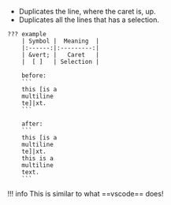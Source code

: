 * Duplicates the line, where the caret is, up.
* Duplicates all the lines that has a selection.

[//]: # (@formatter:off)

    ??? example
        | Symbol |  Meaning  |
        |:------:|:---------:|
        | &vert; |   Caret   |
        |  [ ]   | Selection |

        before:
        ```
        this [is a
        multiline
        te]|xt.
        ```

        after:
        ```
        this [is a
        multiline
        te]|xt.
        this is a
        multiline
        text.
        ```

!!! info
    This is similar to what ==vscode== does!
